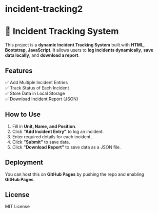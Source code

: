# incident-tracking2
# 🚨 Incident Tracking System

This project is a **dynamic Incident Tracking System** built with **HTML, Bootstrap, JavaScript**. It allows users to **log incidents dynamically**, **save data locally**, and **download a report**.

## Features
✅ Add Multiple Incident Entries  
✅ Track Status of Each Incident  
✅ Store Data in Local Storage  
✅ Download Incident Report (JSON)  

## How to Use
1. Fill in **Unit, Name, and Position**.
2. Click **"Add Incident Entry"** to log an incident.
3. Enter required details for each incident.
4. Click **"Submit"** to save data.
5. Click **"Download Report"** to save data as a JSON file.

## Deployment
You can host this on **GitHub Pages** by pushing the repo and enabling **GitHub Pages**.

## License
MIT License
